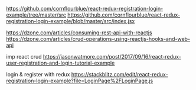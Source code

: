 
https://github.com/cornflourblue/react-redux-registration-login-example/tree/master/src
https://github.com/cornflourblue/react-redux-registration-login-example/blob/master/src/index.jsx

https://dzone.com/articles/consuming-rest-api-with-reactjs
https://dzone.com/articles/crud-operations-using-reactjs-hooks-and-web-api




imp react crud
https://jasonwatmore.com/post/2017/09/16/react-redux-user-registration-and-login-tutorial-example

login & register with redux
https://stackblitz.com/edit/react-redux-registration-login-example?file=LoginPage%2FLoginPage.js